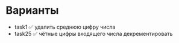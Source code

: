 # Варианты
- task1   ✅ удалить среднюю цифру числа
- task25   ✅ чётные цифры входящего числа декрементировать